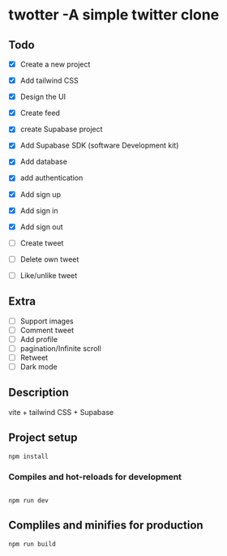 # twotter -A simple twitter clone

## Todo 
- [x] Create a new project
- [x] Add tailwind CSS
- [x] Design the UI
- [x] Create feed
- [x] create Supabase project
- [x] Add Supabase SDK (software Development kit)
- [x] Add database
- [x] add authentication
- [x] Add sign up 
- [x] Add sign in
- [x] Add sign out
- [ ] Create tweet
- [ ] Delete own tweet
- [ ] Like/unlike tweet



## Extra 
- [ ] Support images
- [ ] Comment tweet
- [ ] Add profile
- [ ] pagination/Infinite scroll
- [ ] Retweet 
- [ ] Dark mode
## Description
vite + tailwind CSS + Supabase

## Project setup 

``` 
npm install
``` 

### Compiles and hot-reloads for development

``` 

npm run dev
``` 

## Compliles and minifies for production

``` 
npm run build
``` 
